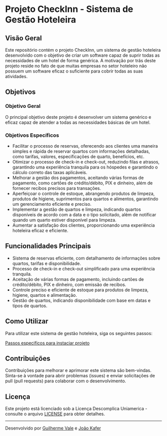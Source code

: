 # Projeto CheckInn - Sistema de Gestão Hoteleira

## Visão Geral

Este repositório contém o projeto CheckInn, um sistema de gestão hoteleira desenvolvido com o objetivo de criar um software capaz de suprir todas as necessidades de um hotel de forma genérica. A motivação por trás deste projeto reside no fato de que muitas empresas no setor hoteleiro não possuem um software eficaz o suficiente para cobrir todas as suas atividades.

## Objetivos

### Objetivo Geral

O principal objetivo deste projeto é desenvolver um sistema genérico e eficaz capaz de atender a todas as necessidades básicas de um hotel.

### Objetivos Específicos

- Facilitar o processo de reservas, oferecendo aos clientes uma maneira simples e rápida de reservar quartos com informações detalhadas, como tarifas, valores, especificações de quarto, benefícios, etc.
- Otimizar o processo de check-in e check-out, reduzindo filas e atrasos, garantindo uma experiência tranquila para os hóspedes e garantindo o cálculo correto das taxas aplicáveis.
- Melhorar a gestão dos pagamentos, aceitando várias formas de pagamento, como cartões de crédito/débito, PIX e dinheiro, além de fornecer recibos precisos para transações.
- Aperfeiçoar o controle de estoque, abrangendo produtos de limpeza, produtos de higiene, suprimentos para quartos e alimentos, garantindo um gerenciamento eficiente e preciso.
- Implementar a gestão de quartos e limpeza, indicando quartos disponíveis de acordo com a data e o tipo solicitado, além de notificar quando um quarto estiver disponível para limpeza.
- Aumentar a satisfação dos clientes, proporcionando uma experiência hoteleira eficaz e eficiente.

## Funcionalidades Principais

- Sistema de reservas eficiente, com detalhamento de informações sobre quartos, tarifas e disponibilidade.
- Processo de check-in e check-out simplificado para uma experiência tranquila.
- Aceitação de várias formas de pagamento, incluindo cartões de crédito/débito, PIX e dinheiro, com emissão de recibos.
- Controle preciso e eficiente de estoque para produtos de limpeza, higiene, quartos e alimentação.
- Gestão de quartos, indicando disponibilidade com base em datas e tipos de quartos.

## Como Utilizar

Para utilizar este sistema de gestão hoteleira, siga os seguintes passos:

[Passos especificos para instaciar projeto](https://github.com/joojkafer/ProjetoMensal/pull/1#issuecomment-1726688923)

## Contribuições

Contribuições para melhorar e aprimorar este sistema são bem-vindas. Sinta-se à vontade para abrir problemas (issues) e enviar solicitações de pull (pull requests) para colaborar com o desenvolvimento.

## Licença

Este projeto está licenciado sob a Licença Descomplica Uniamerica - consulte o arquivo [LICENSE](LICENSE.pdf) para obter detalhes.


---
Desenvolvido por [Guilherme Vale](https://github.com/guiiivale) e [João Kafer](https://github.com/joojkafer)
